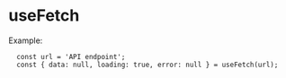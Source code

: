 # useFetch

Example:

```
  const url = 'API endpoint';
  const { data: null, loading: true, error: null } = useFetch(url);
```

